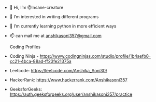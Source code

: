 - 👋 Hi, I’m @Insane-creature
- 👀 I’m interested in writing different programs 
- 🌱 I’m currently learning python in more efficient ways
- 📫 can mail me at anshikasoni357@gmail.com

  Coding Profiles
- Coding Ninja - https://www.codingninjas.com/studio/profile/1b4aefb8-cc21-4bca-88ad-ff23fe21375a
- Leetcode: https://leetcode.com/Anshika_Soni30/
- HackerRank: https://www.hackerrank.com/Anshikasoni357
- GeeksforGeeks: https://auth.geeksforgeeks.org/user/anshikasoni357/practice

<!---
Insane-creature/Insane-creature is a ✨ special ✨ repository because its `README.md` (this file) appears on your GitHub profile.
You can click the Preview link to take a look at your changes.
--->
